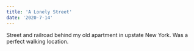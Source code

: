```yaml
---
title: 'A Lonely Street'
date: '2020-7-14'
---
```


Street and railroad behind my old apartment in upstate New York. Was a perfect walking location.
